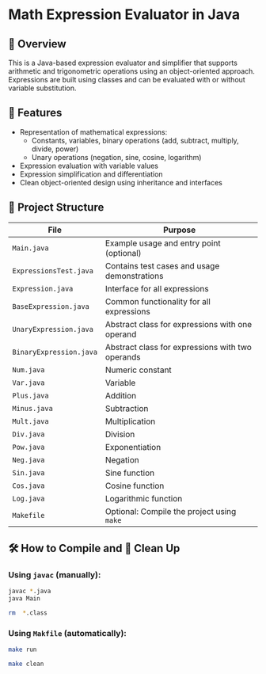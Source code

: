 # Math Expression Evaluator in Java

## 📘 Overview

This is a Java-based expression evaluator and simplifier that supports arithmetic and trigonometric operations using an object-oriented approach. Expressions are built using classes and can be evaluated with or without variable substitution.

## 🧮 Features

- Representation of mathematical expressions:
  - Constants, variables, binary operations (add, subtract, multiply, divide, power)
  - Unary operations (negation, sine, cosine, logarithm)
- Expression evaluation with variable values
- Expression simplification and differentiation
- Clean object-oriented design using inheritance and interfaces

## 📂 Project Structure

| File                 | Purpose                                             |
|----------------------|-----------------------------------------------------|
| `Main.java`          | Example usage and entry point (optional)           |
| `ExpressionsTest.java` | Contains test cases and usage demonstrations       |
| `Expression.java`    | Interface for all expressions                      |
| `BaseExpression.java`| Common functionality for all expressions           |
| `UnaryExpression.java` | Abstract class for expressions with one operand  |
| `BinaryExpression.java`| Abstract class for expressions with two operands |
| `Num.java`           | Numeric constant                                    |
| `Var.java`           | Variable                                            |
| `Plus.java`          | Addition                                            |
| `Minus.java`         | Subtraction                                         |
| `Mult.java`          | Multiplication                                      |
| `Div.java`           | Division                                            |
| `Pow.java`           | Exponentiation                                      |
| `Neg.java`           | Negation                                            |
| `Sin.java`           | Sine function                                       |
| `Cos.java`           | Cosine function                                     |
| `Log.java`           | Logarithmic function                                |
| `Makefile`           | Optional: Compile the project using `make`         |

## 🛠️ How to Compile and 🧹 Clean Up

### Using `javac` (manually):

```bash
javac *.java
java Main
```

```bash
rm  *.class
```
### Using `Makfile` (automatically):

```bash
make run
```

```bash
make clean
```


